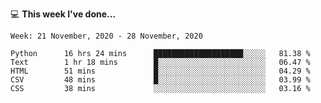 💻 **This week I've done...**

<!--START_SECTION:waka-->
```text
Week: 21 November, 2020 - 28 November, 2020

Python      16 hrs 24 mins      ████████████████████░░░░░   81.38 % 
Text        1 hr 18 mins        █░░░░░░░░░░░░░░░░░░░░░░░░   06.47 % 
HTML        51 mins             █░░░░░░░░░░░░░░░░░░░░░░░░   04.29 % 
CSV         48 mins             █░░░░░░░░░░░░░░░░░░░░░░░░   03.99 % 
CSS         38 mins             ░░░░░░░░░░░░░░░░░░░░░░░░░   03.16 %
```
<!--END_SECTION:waka-->
